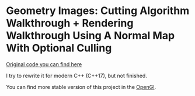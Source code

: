# Geometry Images: Cutting Algorithm Walkthrough + Rendering Walkthrough Using A Normal Map With Optional Culling

[Original code you can find here](https://users.csc.calpoly.edu/~zwood/teaching/csc570/final07/dalum_gzipkin/)

I try to rewrite it for modern C++ (C++17), but not finished.

You can find more stable version of this project in the [OpenGI](http://opengi.sourceforge.net/index.html).
